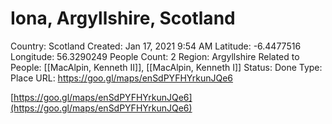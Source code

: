 # Iona, Argyllshire, Scotland

Country: Scotland
Created: Jan 17, 2021 9:54 AM
Latitude: -6.4477516
Longitude: 56.3290249
People Count: 2
Region: Argyllshire
Related to People: [[MacAlpin, Kenneth II]], [[MacAlpin, Kenneth I]]
Status: Done
Type: Place
URL: https://goo.gl/maps/enSdPYFHYrkunJQe6

[https://goo.gl/maps/enSdPYFHYrkunJQe6](https://goo.gl/maps/enSdPYFHYrkunJQe6)
